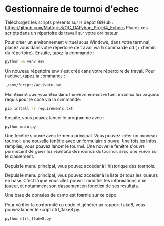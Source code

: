 # Gestionnaire de tournoi d'echec
Téléchargez les scripts présents sur le dépôt GitHub : https://github.com/Mattgris6/OC_DAPyhon_Projet4_Echecs
Placez ces scripts dans un répertoire de travail sur votre ordinateur.

Pour créer un environnement virtuel sous Windows, dans votre terminal, placez vous dans votre répertoire de travail via la commande cd (+ chemin du répertoire).
Ensuite, tapez la commande :

```sh
python -m venv env
```

Un nouveau répertoire env s'est créé dans votre répertoire de travail.
Pour l'activer, tapez la commande :

```sh
./env/Scripts/activate.bat
```

Maintenant que vous êtes dans l'environnement virtuel, installez les paquets requis pour le code via la commande:

```sh
pip install -r requirements.txt
```

Ensuite, vous pouvez lancer le programme avec :

```sh
python main.py
```

Une fenêtre s'ouvre avec le menu principal.
Vous pouvez créer un nouveau tournoi : une nouvelle fenêtre avec un formulaire s'ouvre.
Une fois les infos remplies, vous pouvez lancer le tournoi.
Une nouvelle fenêtre s'ouvre permettant de gérer les résultats des rounds du tournoi, avec une vision sur le classement.

Depuis le menu principal, vous pouvez accéder à l'historique des tournois.

Depuis le menu principal, vous pouvez accéder à la liste de tous les joueurs en base.
C'est là que vous allez pouvoir modifier les informations d'un joueur, et notamment son classement en fonction de ses résultats.

Une base de données de démo est fournie sur ce dépo.

Pour vérifier la conformité du code et générer un rapport flake8, vous pouvez lancer le script ctrl_flake8.py:

```sh
python ctrl_flake8.py
```

